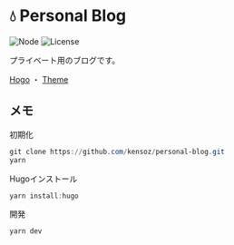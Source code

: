 # 💧 Personal Blog

![Node](https://img.shields.io/badge/Node.js-v18.7.0-fb7185.svg?logo=&style=flat-square)  ![License](https://img.shields.io/badge/License-CCO-0284C7.svg?logo=&style=flat-square)

プライベート用のブログです。

[Hogo](https://gohugo.io/about/)  ・  [Theme](https://github.com/adityatelange/hugo-PaperMod) 



## メモ

初期化

```powershell
git clone https://github.com/kensoz/personal-blog.git
yarn
```

Hugoインストール

```powershell
yarn install:hugo
```

開発

```powershell
yarn dev
```

